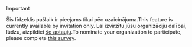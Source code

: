 > [!IMPORTANT]
> <span data-ttu-id="37852-101">Šis līdzeklis pašlaik ir pieejams tikai pēc uzaicinājuma.</span><span class="sxs-lookup"><span data-stu-id="37852-101">This feature is currently available by invitation only.</span></span> <span data-ttu-id="37852-102">Lai izvirzītu jūsu organizāciju dalībai, lūdzu, aizpildiet [šo aptauju](https://aka.ms/ax2012upgrade).</span><span class="sxs-lookup"><span data-stu-id="37852-102">To nominate your organization to participate, please complete [this survey](https://aka.ms/ax2012upgrade).</span></span> 
